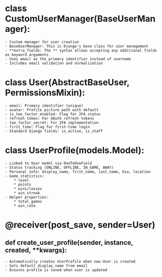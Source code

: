# class CustomUserManager(BaseUserManager):

    - Custom manager for user creation
    - BaseUserManager: This is Django's base class for user management
    - **extra_fields: The ** syntax allows accepting any additional fields as keyword arguments
    - Uses email as the primary identifier instead of username
    - Includes email validation and normalization

# class User(AbstractBaseUser, PermissionsMixin):

    - email: Primary identifier (unique)
    - avatar: Profile picture path with default
    - is_two_factor_enabled: Flag for 2FA status
    - refresh_token: For OAuth refresh tokens
    - two_factor_secret: For 2FA implementation
    - first_time: Flag for first-time login
    - Standard Django fields: is_active, is_staff

# class UserProfile(models.Model):

    - Linked to User model via OneToOneField
    - Status tracking (ONLINE, OFFLINE, IN_GAME, AWAY)
    - Personal info: display_name, first_name, last_name, bio, location
    - Game statistics:
        * level
        * points
        * wins/losses
        * win_streak
    - Helper properties:
        * total_games
        * win_rate

# @receiver(post_save, sender=User)
 ## def create_user_profile(sender, instance, created, **kwargs):

    - Automatically creates UserProfile when new User is created
    - Sets default display_name from email
    - Ensures profile is saved when user is updated

